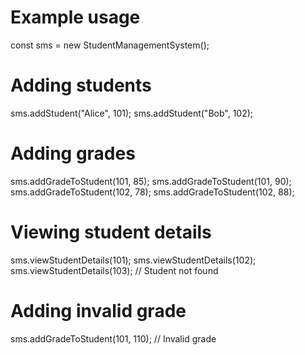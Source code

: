 # Example usage

const sms = new StudentManagementSystem();

# Adding students

sms.addStudent("Alice", 101);
sms.addStudent("Bob", 102);

# Adding grades

sms.addGradeToStudent(101, 85);
sms.addGradeToStudent(101, 90);
sms.addGradeToStudent(102, 78);
sms.addGradeToStudent(102, 88);

# Viewing student details

sms.viewStudentDetails(101);
sms.viewStudentDetails(102);
sms.viewStudentDetails(103); // Student not found

# Adding invalid grade

sms.addGradeToStudent(101, 110); // Invalid grade
